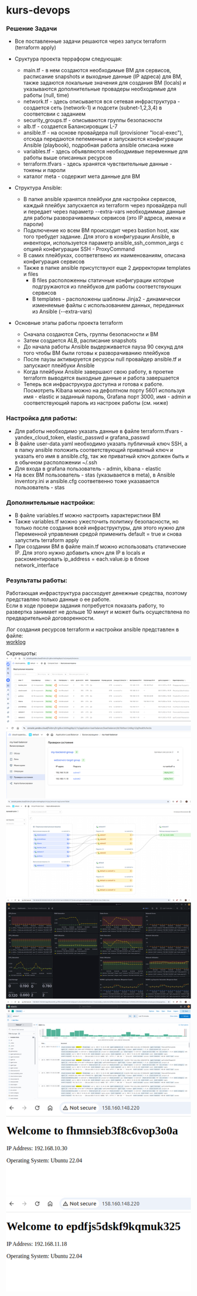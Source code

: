 # kurs-devops

### Решение Задачи  
- Все поставленные задачи решаются через запуск terraform (terraform apply)
- Сруктура проекта терраформ следующая:
  - main.tf - в нем создаются необходимые ВМ для сервисов, расписание snapshots и выходные данные (IP адреса) для ВМ, также задаются локальные значения для создания ВМ (locals) и указываются дополнительные провадеры необходимые для работы (null, time)
  - network.tf - здесь описывается вся сетевая инфраструктура - создается сеть (network-1) и подсети (subnet-1,2,3,4) в соответсвии с заданием
  - security_groups.tf - описываются группы безопасности
  - alb.tf - создается Балансировщик L-7
  - ansible.tf - на основе провайдера null (provisioner "local-exec"), отсюда передаются пепеменные и запускаются конфигурации Ansible (playbook), подробная работа ansible описана ниже
  - variables.tf - здесь объявляются необходмивые переменные для работы выше описанных ресурсов
  - terraform.tfvars - здесь хранятся чувствительные данные - токены и пароли
  - каталог meta - содержит мета данные для ВМ

- Структура Ansible:
  - В папке ansible хранятся плейбуки для настройки сервисов, каждый плейбук запускается из terraform через провайдера null и передает через параметр --extra-vars необходиммые данные для работы разворачиваемых сервисов (это IP адреса, имена и пароли)
  - Подключение ко всем ВМ происходит через bastion host, как того требудет задание. Для этого в конфигурации Ansible, в инвентори, используется параметр ansible_ssh_common_args с опцией конфигурации SSH - ProxyCommand
  - В самих плейбуках, соответвтвено их наименованиям, описана конфигурация сервисов
  - Также в папке ansible присутствуют еще 2 дирректории templates и files
      - В files расположенны статичные конфигурации которые подгружаются из плейбуков для работы соответствующих сервисов
      - В templates - расположены шаблоны Jinja2 - динамически изменяемые файлы с использованием данных, переданных из Ansible (--extra-vars)

- Основные этапы работы проекта terraform
  - Сначала создаются Сеть, группы безопасности и ВМ
  - Затем создается ALB, расписание snapshots
  - До начала работы Ansible выдерживается пауза 90 секунд для того чтобы ВМ были готовы к разворачиванию плейбуков
  - После паузы активируется ресурсы null провайдер ansible.tf и запускают плейбуки Ansible
  - Когда плейбуки Ansible завершают свою работу, в проетке terraform выводятся выходные данные и работа завершается
  - Теперь вся инфраструкура доступна и готова к работе. Посмотреть Kibana можно на дефолтном порту 5601 используя имя - elastic и заданный пароль, Grafana порт 3000, имя - admin и соответствующий пароль из настроек работы (см. ниже)

### Настройка для работы:  
- Для работы необходимо указать данные в файле terraform.tfvars - yandex_cloud_token, elastic_passwd и grafana_passwd
- В файле user-data.yaml необходимо указать публичный ключ SSH, а в папку ansible положить соответствующий приватный ключ и указать его имя в ansible.cfg, так же приватный ключ должен быть и в обычном расположении ~/.ssh
- Для входа в grafana пользователь - admin, kibana - elastic
- На всех ВМ пользователь - stas (указывается в meta), в Ansible inventory.ini и ansible.cfg соответвенно тоже указавается пользователь - stas

### Дополнительные настройки:  
- В файле variables.tf можно настроить характеристики ВМ
- Также variables.tf можно ужесточить политику безопасности, но только после создания всей инфраструктуры, для этого нужно для Переменной управления средой применить default = true и снова запустить terraform apply
- При создании ВМ в файле main.tf можно использовать статические IP. Для этого нужно добавить ключ для IP в locals и раскоментировать ip_address = each.value.ip в блоке network_interface

### Результаты работы:
Работающая инфраструктура рассходует денежные средства, поэтому представляю только данные о ее работе.  
Если в ходе провери задания потребуется показать работу, то развертка занимает не дольше 10 минут и может быть осуществлена по предварительной договоренности.  

Лог создания ресурсов terraform и настройки ansible представлен в файле:  
[worklog](results/worklog)  

Скриншоты:
![VM](results/VM.png)
![ALB](results/ALB.png)
![VPC](results/VPC.png)
![grafana](results/grafana.png)
![kibana.png](results/kibana.png)
![webserv1](results/webserv1.png)
![webserv2](results/webserv2.png)

